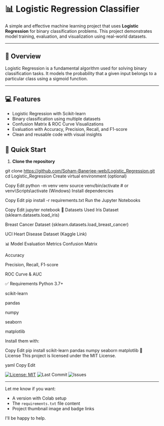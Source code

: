 # 📊 Logistic Regression Classifier

A simple and effective machine learning project that uses **Logistic Regression** for binary classification problems. This project demonstrates model training, evaluation, and visualization using real-world datasets.

---

## 🧠 Overview

Logistic Regression is a fundamental algorithm used for solving binary classification tasks. It models the probability that a given input belongs to a particular class using a sigmoid function.

---

## 💻 Features

- Logistic Regression with Scikit-learn
- Binary classification using multiple datasets
- Confusion Matrix & ROC Curve Visualizations
- Evaluation with Accuracy, Precision, Recall, and F1-score
- Clean and reusable code with visual insights

## 🚀 Quick Start

1. **Clone the repository**

git clone https://github.com/Soham-Banerjee-web/Logistic_Regression.git
cd Logistic_Regression
Create virtual environment (optional)


Copy
Edit
python -m venv venv
source venv/bin/activate  # or venv\Scripts\activate (Windows)
Install dependencies


Copy
Edit
pip install -r requirements.txt
Run the Jupyter Notebooks


Copy
Edit
jupyter notebook
🧪 Datasets Used
Iris Dataset (sklearn.datasets.load_iris)

Breast Cancer Dataset (sklearn.datasets.load_breast_cancer)

UCI Heart Disease Dataset (Kaggle Link)

📊 Model Evaluation Metrics
Confusion Matrix

Accuracy

Precision, Recall, F1-score

ROC Curve & AUC

✅ Requirements
Python 3.7+

scikit-learn

pandas

numpy

seaborn

matplotlib

Install them with:


Copy
Edit
pip install scikit-learn pandas numpy seaborn matplotlib
📜 License
This project is licensed under the MIT License.

yaml
Copy
Edit

[![License: MIT](https://img.shields.io/badge/License-MIT-yellow.svg)](https://opensource.org/licenses/MIT)
![Last Commit](https://img.shields.io/github/last-commit/Soham-Banerjee-web/Logistic_Regression)
![Issues](https://img.shields.io/github/issues/Soham-Banerjee-web/Logistic_Regression)

---

Let me know if you want:
- A version with Colab setup
- The `requirements.txt` file content
- Project thumbnail image and badge links

I'll be happy to help.
